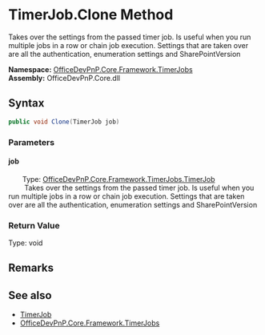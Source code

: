 # TimerJob.Clone Method  
 Takes over the settings from the passed timer job. Is useful when you run multiple jobs in a row or chain job execution. Settings that are taken over are all the authentication, enumeration settings and SharePointVersion   

**Namespace:** [OfficeDevPnP.Core.Framework.TimerJobs](OfficeDevPnP.Core.Framework.TimerJobs.md)  
**Assembly:** OfficeDevPnP.Core.dll  
## Syntax
```C#
public void Clone(TimerJob job)
```
### Parameters
#### job  
&emsp;&emsp;Type: [OfficeDevPnP.Core.Framework.TimerJobs.TimerJob](OfficeDevPnP.Core.Framework.TimerJobs.TimerJob.md)  
&emsp;&emsp; Takes over the settings from the passed timer job. Is useful when you run multiple jobs in a row or chain job execution. Settings that are taken over are all the authentication, enumeration settings and SharePointVersion   

  

### Return Value
Type: void  

## Remarks
  
## See also
- [TimerJob](OfficeDevPnP.Core.Framework.TimerJobs.TimerJob.md) 
- [OfficeDevPnP.Core.Framework.TimerJobs](OfficeDevPnP.Core.Framework.TimerJobs.md) 
